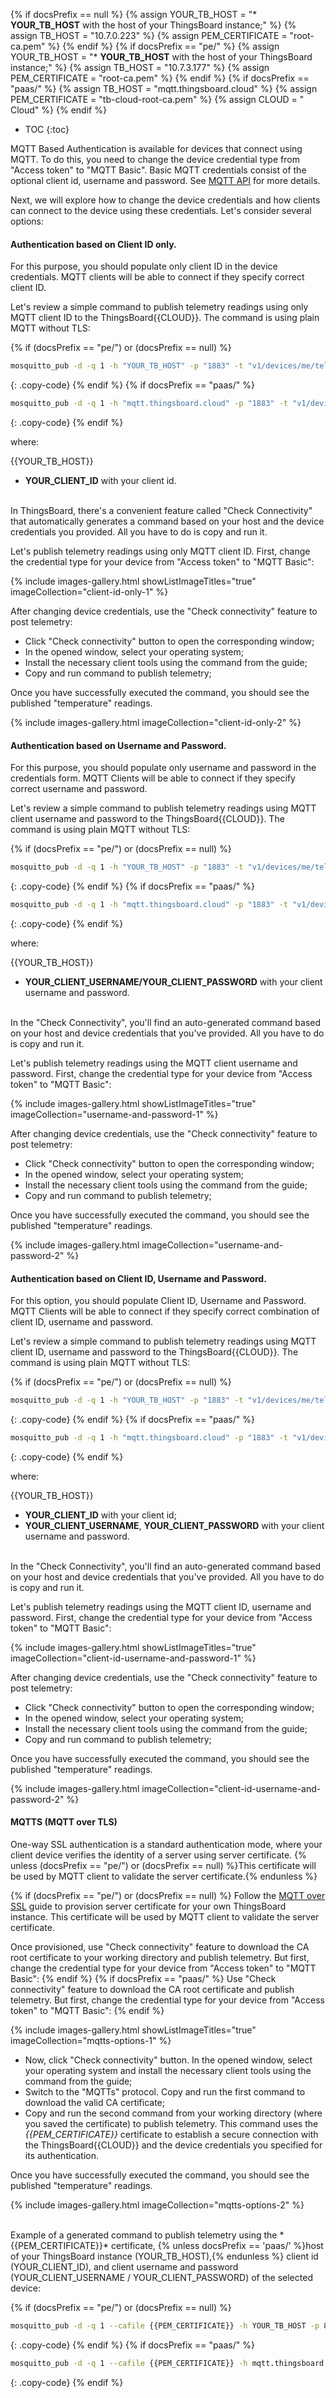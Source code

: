 {% if docsPrefix == null %}
{% assign YOUR_TB_HOST = "* **YOUR_TB_HOST** with the host of your ThingsBoard instance;" %}
{% assign TB_HOST = "10.7.0.223" %}
{% assign PEM_CERTIFICATE = "root-ca.pem" %}
{% endif %}
{% if docsPrefix == "pe/" %}
{% assign YOUR_TB_HOST = "* **YOUR_TB_HOST** with the host of your ThingsBoard instance;" %}
{% assign TB_HOST = "10.7.3.177" %}
{% assign PEM_CERTIFICATE = "root-ca.pem" %}
{% endif %}
{% if docsPrefix == "paas/" %}
{% assign TB_HOST = "mqtt.thingsboard.cloud" %}
{% assign PEM_CERTIFICATE = "tb-cloud-root-ca.pem" %}
{% assign CLOUD = " Cloud" %}
{% endif %} 

* TOC 
{:toc}

MQTT Based Authentication is available for devices that connect using MQTT. To do this, you need to change the device credential type from "Access token" to "MQTT Basic".
Basic MQTT credentials consist of the optional client id, username and password. See [MQTT API](/docs/{{docsPrefix}}reference/mqtt-api/) for more details.

Next, we will explore how to change the device credentials and how clients can connect to the device using these credentials.
Let's consider several options:

#### Authentication based on Client ID only. 

For this purpose, you should populate only client ID in the device credentials. MQTT clients will be able to connect if they specify correct client ID.

Let's review a simple command to publish telemetry readings using only MQTT client ID to the ThingsBoard{{CLOUD}}.
The command is using plain MQTT without TLS:

{% if (docsPrefix == "pe/") or (docsPrefix == null) %}
```bash
mosquitto_pub -d -q 1 -h "YOUR_TB_HOST" -p "1883" -t "v1/devices/me/telemetry" -i "YOUR_CLIENT_ID" -m {"temperature":25}
```
{: .copy-code}
{% endif %}
{% if docsPrefix == "paas/" %}
```bash
mosquitto_pub -d -q 1 -h "mqtt.thingsboard.cloud" -p "1883" -t "v1/devices/me/telemetry" -i "YOUR_CLIENT_ID" -m {"temperature":25}
```
{: .copy-code}
{% endif %}

where:

{{YOUR_TB_HOST}}
* **YOUR_CLIENT_ID** with your client id.

<br>
In ThingsBoard, there's a convenient feature called "Check Connectivity" that automatically generates a command based on your host and the device credentials you provided. All you have to do is copy and run it.

Let's publish telemetry readings using only MQTT client ID. First, change the credential type for your device from "Access token" to "MQTT Basic":

{% include images-gallery.html showListImageTitles="true" imageCollection="client-id-only-1" %}

After changing device credentials, use the "Check connectivity" feature to post telemetry:

- Click "Check connectivity" button to open the corresponding window;
- In the opened window, select your operating system;
- Install the necessary client tools using the command from the guide;
- Copy and run command to publish telemetry;

Once you have successfully executed the command, you should see the published "temperature" readings.

{% include images-gallery.html imageCollection="client-id-only-2" %}

#### Authentication based on Username and Password. 

For this purpose, you should populate only username and password in the credentials form.
MQTT Clients will be able to connect if they specify correct username and password.

Let's review a simple command to publish telemetry readings using MQTT client username and password to the ThingsBoard{{CLOUD}}. The command is using plain MQTT without TLS:

{% if (docsPrefix == "pe/") or (docsPrefix == null) %}
```bash
mosquitto_pub -d -q 1 -h "YOUR_TB_HOST" -p "1883" -t "v1/devices/me/telemetry" -u "YOUR_CLIENT_USERNAME" -P "YOUR_CLIENT_PASSWORD" -m {"temperature":25}
```
{: .copy-code}
{% endif %}
{% if docsPrefix == "paas/" %}
```bash
mosquitto_pub -d -q 1 -h "mqtt.thingsboard.cloud" -p "1883" -t "v1/devices/me/telemetry" -u "YOUR_CLIENT_USERNAME" -P "YOUR_CLIENT_PASSWORD" -m {"temperature":25}
```
{: .copy-code}
{% endif %}

where:

{{YOUR_TB_HOST}}
 * **YOUR_CLIENT_USERNAME/YOUR_CLIENT_PASSWORD** with your client username and password.

<br>
In the "Check Connectivity", you'll find an auto-generated command based on your host and device credentials that you've provided. All you have to do is copy and run it.

Let's publish telemetry readings using the MQTT client username and password. First, change the credential type for your device from "Access token" to "MQTT Basic":

{% include images-gallery.html showListImageTitles="true" imageCollection="username-and-password-1" %}

After changing device credentials, use the "Check connectivity" feature to post telemetry:

- Click "Check connectivity" button to open the corresponding window;
- In the opened window, select your operating system;
- Install the necessary client tools using the command from the guide;
- Copy and run command to publish telemetry;

Once you have successfully executed the command, you should see the published "temperature" readings.

{% include images-gallery.html imageCollection="username-and-password-2" %}

#### Authentication based on Client ID, Username and Password. 

For this option, you should populate Client ID, Username and Password. MQTT Clients will be able to connect if they specify correct combination of client ID, username and password.

Let's review a simple command to publish telemetry readings using MQTT client ID, username and password to the ThingsBoard{{CLOUD}}. The command is using plain MQTT without TLS:

{% if (docsPrefix == "pe/") or (docsPrefix == null) %}
```bash
mosquitto_pub -d -q 1 -h "YOUR_TB_HOST" -p "1883" -t "v1/devices/me/telemetry" -i "YOUR_CLIENT_ID" -u "YOUR_CLIENT_USERNAME" -P "YOUR_CLIENT_PASSWORD" -m {"temperature":25}
```
{: .copy-code}
{% endif %}
{% if docsPrefix == "paas/" %}
```bash
mosquitto_pub -d -q 1 -h "mqtt.thingsboard.cloud" -p "1883" -t "v1/devices/me/telemetry" -i "YOUR_CLIENT_ID" -u "YOUR_CLIENT_USERNAME" -P "YOUR_CLIENT_PASSWORD" -m {"temperature":25}
```
{: .copy-code}
{% endif %}

where:

{{YOUR_TB_HOST}}
* **YOUR_CLIENT_ID** with your client id;
* **YOUR_CLIENT_USERNAME**, **YOUR_CLIENT_PASSWORD** with your client username and password.

<br>
In the "Check Connectivity", you'll find an auto-generated command based on your host and device credentials that you've provided. All you have to do is copy and run it.

Let's publish telemetry readings using the MQTT client ID, username and password. First, change the credential type for your device from "Access token" to "MQTT Basic":

{% include images-gallery.html showListImageTitles="true" imageCollection="client-id-username-and-password-1" %}

After changing device credentials, use the "Check connectivity" feature to post telemetry:

- Click "Check connectivity" button to open the corresponding window;
- In the opened window, select your operating system;
- Install the necessary client tools using the command from the guide;
- Copy and run command to publish telemetry;
 
Once you have successfully executed the command, you should see the published "temperature" readings.

{% include images-gallery.html imageCollection="client-id-username-and-password-2" %}

#### MQTTS (MQTT over TLS)

One-way SSL authentication is a standard authentication mode, where your client device verifies the identity of a server using server certificate. {% unless (docsPrefix == "pe/") or (docsPrefix == null) %}This certificate will be used by MQTT client to validate the server certificate.{% endunless %}

{% if (docsPrefix == "pe/") or (docsPrefix == null) %}
Follow the [MQTT over SSL](/docs/{{docsPrefix}}user-guide/mqtt-over-ssl/) guide to provision server certificate for your own ThingsBoard instance. This certificate will be used by MQTT client to validate the server certificate.

Once provisioned, use "Check connectivity" feature to download the CA root certificate to your working directory and publish telemetry. But first, change the credential type for your device from "Access token" to "MQTT Basic":
{% endif %}
{% if docsPrefix == "paas/" %}
Use "Check connectivity" feature to download the CA root certificate and publish telemetry. But first, change the credential type for your device from "Access token" to "MQTT Basic":
{% endif %}

{% include images-gallery.html showListImageTitles="true" imageCollection="mqtts-options-1" %}

- Now, click "Check connectivity" button. In the opened window, select your operating system and install the necessary client tools using the command from the guide;
- Switch to the "MQTTs" protocol. Copy and run the first command to download the valid CA certificate;
- Copy and run the second command from your working directory (where you saved the certificate) to publish telemetry. This command uses the *{{PEM_CERTIFICATE}}* certificate to establish a secure connection with the ThingsBoard{{CLOUD}} and the device credentials you specified for its authentication.

Once you have successfully executed the command, you should see the published "temperature" readings.

{% include images-gallery.html imageCollection="mqtts-options-2" %}

<br>
Example of a generated command to publish telemetry using the *{{PEM_CERTIFICATE}}* certificate, {% unless docsPrefix == 'paas/' %}host of your ThingsBoard instance (YOUR_TB_HOST),{% endunless %} client id (YOUR_CLIENT_ID), and client username and password (YOUR_CLIENT_USERNAME / YOUR_CLIENT_PASSWORD) of the selected device:

{% if (docsPrefix == "pe/") or (docsPrefix == null) %}
```bash
mosquitto_pub -d -q 1 --cafile {{PEM_CERTIFICATE}} -h YOUR_TB_HOST -p 8883 -t v1/devices/me/telemetry -i "YOUR_CLIENT_ID" -u "YOUR_CLIENT_USERNAME" -P "YOUR_CLIENT_PASSWORD" -m {"temperature":25}
```
{: .copy-code}
{% endif %}
{% if docsPrefix == "paas/" %}
```bash
mosquitto_pub -d -q 1 --cafile {{PEM_CERTIFICATE}} -h mqtt.thingsboard.cloud -p 8883 -t v1/devices/me/telemetry -i "YOUR_CLIENT_ID" -u "YOUR_CLIENT_USERNAME" -P "YOUR_CLIENT_PASSWORD" -m {"temperature":25}
```
{: .copy-code}
{% endif %}